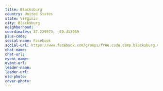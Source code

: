 ```yaml
---
title: Blacksburg
country: United States
state: Virginia
city: Blacksburg
neighborhood: 
coordinates: 37.229573, -80.413939
plus-code:
social-name: Facebook
social-url: https://www.facebook.com/groups/free.code.camp.blacksburg.virginia
chat-name:
chat-url:
event-name:
event-url:
leader-name:
leader-url:
old-photo: 
cover-photo:
---
```


